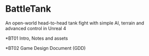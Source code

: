 # BattleTank
An open-world head-to-head tank fight with simple AI, terrain and advanced control in Unreal 4

*BT01 Intro, Notes and assets

*BT02 Game Design Document (GDD)
